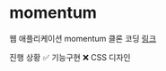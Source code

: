 # momentum
웹 애플리케이션 momentum 클론 코딩
[링크](https://coyasong.github.io/momentum/)

진행 상황
  ✅ 기능구현
  ❌ CSS 디자인
